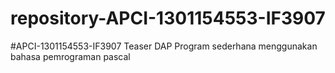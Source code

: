 # repository-APCI-1301154553-IF3907
#APCI-1301154553-IF3907
            Teaser DAP 
            Program sederhana menggunakan bahasa pemrograman pascal
